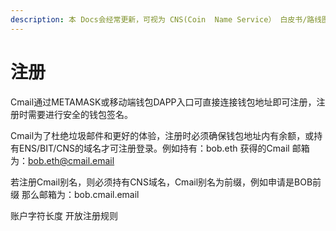 ```yaml
---
description: 本 Docs会经常更新，可视为 CNS(Coin  Name Service） 白皮书/路线图。
---
```


# 注册

&#x20;Cmail通过METAMASK或移动端钱包DAPP入口可直接连接钱包地址即可注册，注册时需要进行安全的钱包签名。

Cmail为了杜绝垃圾邮件和更好的体验，注册时必须确保钱包地址内有余额，或持有ENS/BIT/CNS的域名才可注册登录。例如持有：bob.eth   获得的Cmail 邮箱为：bob.eth@cmail.email

若注册Cmail别名，则必须持有CNS域名，Cmail别名为前缀，例如申请是BOB前缀  那么邮箱为：bob.cmail.email

账户字符长度	开放注册规则​​

